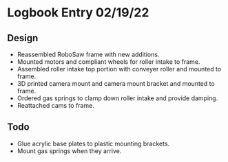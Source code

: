 # Logbook Entry 02/19/22
## Design
- Reassembled RoboSaw frame with new additions.
- Mounted motors and compliant wheels for roller intake to frame.
- Assembled roller intake top portion with conveyer roller and mounted to frame.
- 3D printed camera mount and camera mount bracket and mounted to frame.
- Ordered gas springs to clamp down roller intake and provide damping.
- Reattached cams to frame.

## Todo
- Glue acrylic base plates to plastic mounting brackets.
- Mount gas springs when they arrive.
